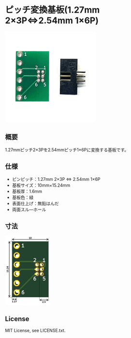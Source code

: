 # ピッチ変換基板(1.27mm 2×3P⇔2.54mm 1×6P)

<img src="/images/ProductImage.jpg" width="300px">

## 概要

1.27mmピッチ2×3Pを2.54mmピッチ1×6Pに変換する基板です。

## 仕様
- ピンピッチ：1.27mm 2×3P ⇔ 2.54mm 1×6P
- 基板サイズ：10mm×15.24mm
- 基板厚：1.6mm
- 基板色：緑
- 表面仕上げ：無鉛はんだ
- 両面スル―ホール

<!-- ## 販売  
[スイッチサイエンス委託販売ページ](https://www.switch-science.com/catalog/xxxx/)  
※大量注文や在庫に関する問い合わせは[こちら](mailto:info.y2kb@gmail.com)までご連絡ください。   -->

## 寸法
<img src="/images/dimension.jpg" width="150px">

## License
MIT License, see LICENSE.txt.
